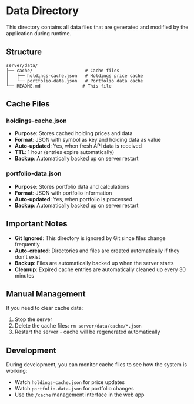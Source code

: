 # Data Directory

This directory contains all data files that are generated and modified by the application during runtime.

## Structure

```
server/data/
├── cache/                    # Cache files
│   ├── holdings-cache.json   # Holdings price cache
│   └── portfolio-data.json   # Portfolio data cache
└── README.md                # This file
```

## Cache Files

### holdings-cache.json
- **Purpose**: Stores cached holding prices and data
- **Format**: JSON with symbol as key and holding data as value
- **Auto-updated**: Yes, when fresh API data is received
- **TTL**: 1 hour (entries expire automatically)
- **Backup**: Automatically backed up on server restart

### portfolio-data.json
- **Purpose**: Stores portfolio data and calculations
- **Format**: JSON with portfolio information
- **Auto-updated**: Yes, when portfolio is processed
- **Backup**: Automatically backed up on server restart

## Important Notes

- **Git Ignored**: This directory is ignored by Git since files change frequently
- **Auto-created**: Directories and files are created automatically if they don't exist
- **Backup**: Files are automatically backed up when the server starts
- **Cleanup**: Expired cache entries are automatically cleaned up every 30 minutes

## Manual Management

If you need to clear cache data:
1. Stop the server
2. Delete the cache files: `rm server/data/cache/*.json`
3. Restart the server - cache will be regenerated automatically

## Development

During development, you can monitor cache files to see how the system is working:
- Watch `holdings-cache.json` for price updates
- Watch `portfolio-data.json` for portfolio changes
- Use the `/cache` management interface in the web app 